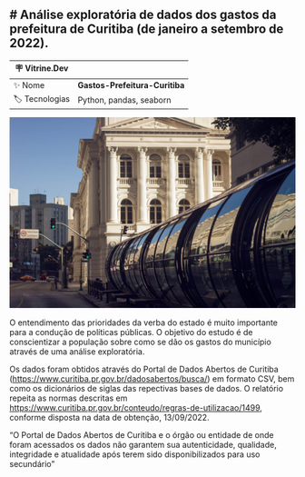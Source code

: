 ## **# Análise exploratória de dados dos gastos da prefeitura de Curitiba (de janeiro a setembro de 2022).**

| :placard: Vitrine.Dev |     |
| -------------  | --- |
| :sparkles: Nome        | **Gastos-Prefeitura-Curitiba**
| :label: Tecnologias | Python, pandas, seaborn


![](/cwb2.jpg#vitrinedev)

O entendimento das prioridades da verba do estado é muito importante para a condução de políticas públicas. O objetivo do estudo é de conscientizar a população sobre como se dão os gastos do município através de uma análise exploratória. 

Os dados foram obtidos através do Portal de Dados Abertos de Curitiba (https://www.curitiba.pr.gov.br/dadosabertos/busca/) em formato CSV, bem como os dicionários de siglas das repectivas bases de dados. O relatório repeita as normas descritas em https://www.curitiba.pr.gov.br/conteudo/regras-de-utilizacao/1499, conforme disposta na data de obtenção, 13/09/2022.

“O Portal de Dados Abertos de Curitiba e o órgão ou entidade de onde foram acessados os dados não garantem sua autenticidade, qualidade, integridade e atualidade após terem sido disponibilizados para uso secundário”


